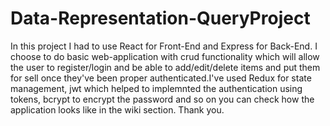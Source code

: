 # Data-Representation-QueryProject
In this project I had to use React for Front-End and Express for Back-End. I choose to do basic
web-application with crud functionality which will allow the user to register/login and be able to add/edit/delete items and put them for sell 
once they've been proper authenticated.I've used Redux for state management, jwt which helped to implemnted the authentication using tokens, bcrypt
to encrypt the password  and so on you can check how the application looks like in the wiki section. Thank you.

